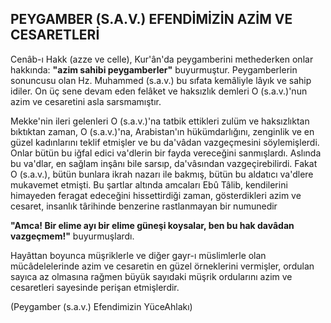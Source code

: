 ## PEYGAMBER (S.A.V.) EFENDİMİZİN AZİM VE CESARETLERİ

Cenâb-ı Hakk (azze ve celle), Kur'ân'da peygamberi­ni methederken onlar hakkında: **"azim sahibi peygam­berler"** buyurmuştur. Peygamberlerin sonuncusu olan Hz. Muhammed (s.a.v.) bu sıfata kemâliyle lâyık ve sahip idiler. On üç sene devam eden felâket ve haksız­lık demleri O (s.a.v.)'nun azim ve cesaretini asla sarsmamıştır.

Mekke'nin ileri gelenleri O (s.a.v.)'na tatbik ettikleri zulüm ve haksızlıktan bıktıktan zaman, O (s.a.v.)'na, Arabistan'ın hükümdarlığını, zenginlik ve en güzel ka­dınlarını teklif etmişler ve bu da'vâdan vazgeçmesini söylemişlerdi. Onlar bütün bu iğfal edici va'dlerin bir fayda vereceğini sanmışlardı. Aslında bu va'dlar, en sağlam inşânı bile sarsıp, da'vâsından vazgeçirebilirdi. Fakat O (s.a.v.), bütün bunlara ikrah nazarı ile bakmış, bütün bu aldatıcı va'dlere mukavemet etmişti. Bu şart­lar altında amcaları Ebû Tâlib, kendilerini himayeden feragat edeceğini hissettirdiği zaman, gösterdikleri azim ve cesaret, insanlık târihinde benzerine rastlanma­yan bir numunedir

**"Amca! Bir elime ayı bir elime güneşi koysalar, ben bu hak davâdan vazgeçmem!"** buyurmuşlardı.

Hayâttan boyunca müşriklerle ve diğer gayr-ı müslimlerle olan mücâdelelerinde azim ve cesaretin en gü­zel örneklerini vermişler, ordulan sayıca az olmasına rağmen büyük sayıdaki müşrik ordularını azim ve cesaretleri sayesinde perişan etmişlerdir.

(Peygamber (s.a.v.) Efendimizin YüceAhlakı)

